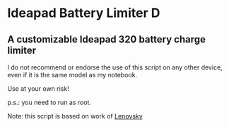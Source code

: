# Ideapad Battery Limiter D
## A customizable Ideapad 320 battery charge limiter

I do not recommend or endorse the use of this script on any other device, even if it is the same model as my notebook.

Use at your own risk!

p.s.: you need to run as root.

Note: this script is based on work of [Lenovsky](https://github.com/Lenovsky/ipman)
